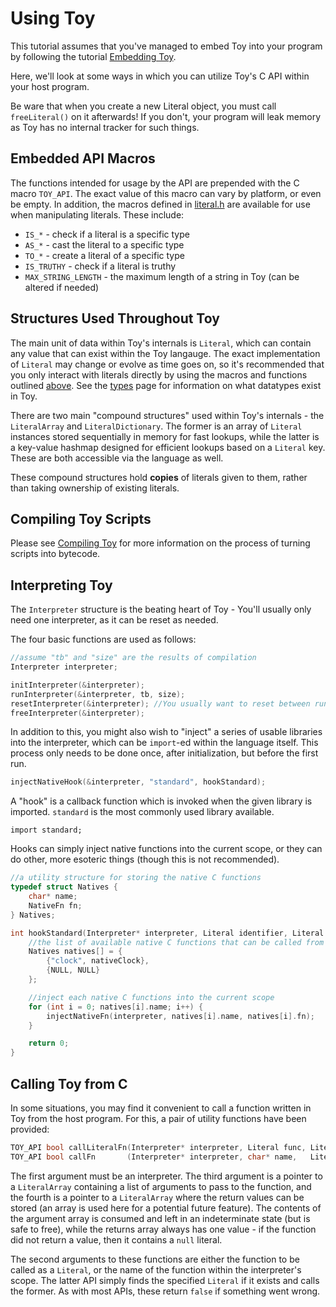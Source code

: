# Using Toy

This tutorial assumes that you've managed to embed Toy into your program by following the tutorial [Embedding Toy](embedding-toy).

Here, we'll look at some ways in which you can utilize Toy's C API within your host program.

Be ware that when you create a new Literal object, you must call `freeLiteral()` on it afterwards! If you don't, your program will leak memory as Toy has no internal tracker for such things.

## Embedded API Macros

The functions intended for usage by the API are prepended with the C macro `TOY_API`. The exact value of this macro can vary by platform, or even be empty. In addition, the macros defined in [literal.h](https://github.com/Ratstail91/Toy/blob/0.6.0/source/literal.h) are available for use when manipulating literals. These include:

* `IS_*` - check if a literal is a specific type
* `AS_*` - cast the literal to a specific type
* `TO_*` - create a literal of a specific type
* `IS_TRUTHY` - check if a literal is truthy
* `MAX_STRING_LENGTH` - the maximum length of a string in Toy (can be altered if needed)

## Structures Used Throughout Toy

The main unit of data within Toy's internals is `Literal`, which can contain any value that can exist within the Toy langauge. The exact implementation of `Literal` may change or evolve as time goes on, so it's recommended that you only interact with literals directly by using the macros and functions outlined [above](#embedded-api-macros). See the [types](types) page for information on what datatypes exist in Toy.

There are two main "compound structures" used within Toy's internals - the `LiteralArray` and `LiteralDictionary`. The former is an array of `Literal` instances stored sequentially in memory for fast lookups, while the latter is a key-value hashmap designed for efficient lookups based on a `Literal` key. These are both accessible via the language as well.

These compound structures hold **copies** of literals given to them, rather than taking ownership of existing literals.

## Compiling Toy Scripts

Please see [Compiling Toy](compiling-toy) for more information on the process of turning scripts into bytecode.

## Interpreting Toy

The `Interpreter` structure is the beating heart of Toy - You'll usually only need one interpreter, as it can be reset as needed.

The four basic functions are used as follows:

```c
//assume "tb" and "size" are the results of compilation
Interpreter interpreter;

initInterpreter(&interpreter);
runInterpreter(&interpreter, tb, size);
resetInterpreter(&interpreter); //You usually want to reset between runs
freeInterpreter(&interpreter);
```

In addition to this, you might also wish to "inject" a series of usable libraries into the interpreter, which can be `import`-ed within the language itself. This process only needs to be done once, after initialization, but before the first run.

```c
injectNativeHook(&interpreter, "standard", hookStandard);
```

A "hook" is a callback function which is invoked when the given library is imported. `standard` is the most commonly used library available.

```
import standard;
```

Hooks can simply inject native functions into the current scope, or they can do other, more esoteric things (though this is not recommended).

```c
//a utility structure for storing the native C functions
typedef struct Natives {
	char* name;
	NativeFn fn;
} Natives;

int hookStandard(Interpreter* interpreter, Literal identifier, Literal alias) {
	//the list of available native C functions that can be called from Toy
	Natives natives[] = {
		{"clock", nativeClock},
		{NULL, NULL}
	};

    //inject each native C functions into the current scope
	for (int i = 0; natives[i].name; i++) {
		injectNativeFn(interpreter, natives[i].name, natives[i].fn);
	}

	return 0;
}
```

## Calling Toy from C

In some situations, you may find it convenient to call a function written in Toy from the host program. For this, a pair of utility functions have been provided:

```c
TOY_API bool callLiteralFn(Interpreter* interpreter, Literal func, LiteralArray* arguments, LiteralArray* returns);
TOY_API bool callFn       (Interpreter* interpreter, char* name,   LiteralArray* arguments, LiteralArray* returns);
```

The first argument must be an interpreter. The third argument is a pointer to a `LiteralArray` containing a list of arguments to pass to the function, and the fourth is a pointer to a `LiteralArray` where the return values can be stored (an array is used here for a potential future feature). The contents of the argument array is consumed and left in an indeterminate state (but is safe to free), while the returns array always has one value - if the function did not return a value, then it contains a `null` literal.

The second arguments to these functions are either the function to be called as a `Literal`, or the name of the function within the interpreter's scope. The latter API simply finds the specified `Literal` if it exists and calls the former. As with most APIs, these return `false` if something went wrong.

